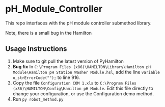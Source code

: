# pH_Module_Controller
This repo interfaces with the pH module controller submethod library.

Note, there is a small bug in the Hamilton 


## Usage Instructions
1. Make sure to git pull the latest version of PyHamilton
2. **Bug fix** In `C:\Program Files (x86)\HAMILTON\Library\Hamilton pH Module\Hamilton pH Station Washer Module.hsl`, add
the line `variable o_strErrorCode("");` to line 916.
3. Copy the file `Configuration COM 1.xls` to `C:\Program Files (x86)\HAMILTON\Config\Hamilton pH Module`. Edit
this file directly to change your configuration, or use the Configuration demo method.
4. Run `py robot_method.py`
